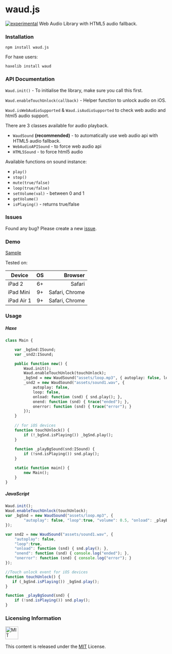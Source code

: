 # waud.js
[![experimental](http://badges.github.io/stability-badges/dist/experimental.svg)](http://github.com/badges/stability-badges)
Web Audio Library with HTML5 audio fallback. 

### Installation ###

`npm install waud.js`

For haxe users:

`haxelib install waud`

### API Documentation ###

`Waud.init()` - To initialise the library, make sure you call this first.

`Waud.enableTouchUnlock(callback)` - Helper function to unlock audio on iOS.

`Waud.isWebAudioSupported` & `Waud.isAudioSupported` to check web audio and html5 audio support.

There are 3 classes available for audio playback.

- `WaudSound` **(recommended)** - to automatically use web audio api with HTML5 audio fallback.
- `WebAudioAPISound` - to force web audio api
- `HTML5Sound` - to force html5 audio

Available functions on sound instance:

- `play()`
- `stop()`
- `mute(true/false)`
- `loop(true/false)`
- `setVolume(val)` - between 0 and 1
- `getVolume()`
- `isPlaying()` - returns true/false

### Issues ###

Found any bug? Please create a new [issue](https://github.com/adireddy/waud/issues/new).

### Demo ###

[Sample](http://adireddy.github.io/demos/waud/)

Tested on:

| Device        | OS            | Browser        |
| ------------- |:-------------:| --------------:|
| iPad 2        | 6+            | Safari         |
| iPad Mini     | 9+            | Safari, Chrome |
| iPad Air 1    | 9+            | Safari, Chrome |

### Usage ###

##### Haxe #####

```haxe
class Main {

	var _bgSnd:ISound;
	var _snd2:ISound;

	public function new() {
		Waud.init();
        Waud.enableTouchUnlock(touchUnlock);
		_bgSnd = new WaudSound("assets/loop.mp3", { autoplay: false, loop: true, volume: 0.5, onload: _playBgSound });
		_snd2 = new WaudSound("assets/sound1.wav", {
			autoplay: false,
			loop: false,
			onload: function (snd) { snd.play(); },
			onend: function (snd) { trace("ended"); },
			onerror: function (snd) { trace("error"); }
		});
	}
	
	// for iOS devices
    function touchUnlock() {
    	if (!_bgSnd.isPlaying()) _bgSnd.play();
    }
    
    function _playBgSound(snd:ISound) {
    	if (!snd.isPlaying()) snd.play();
    }

	static function main() {
		new Main();
	}
}
```

##### JavaScript #####

```js
Waud.init();
Waud.enableTouchUnlock(touchUnlock);
var _bgSnd = new WaudSound("assets/loop.mp3", {
        "autoplay": false, "loop":true, "volume": 0.5, "onload": _playBgSound
});

var snd2 = new WaudSound("assets/sound1.wav", {
    "autoplay": false,
    "loop":true,
    "onload": function (snd) { snd.play(); },
    "onend": function (snd) { console.log("ended"); },
    "onerror": function (snd) { console.log("error"); }
});

//Touch unlock event for iOS devices
function touchUnlock() {
   if (_bgSnd.isPlaying()) _bgSnd.play();
}

function _playBgSound(snd) {
	if (!snd.isPlaying()) snd.play();
}
```

### Licensing Information ###

<a rel="license" href="http://opensource.org/licenses/MIT">
<img alt="MIT license" height="40" src="http://upload.wikimedia.org/wikipedia/commons/c/c3/License_icon-mit.svg" /></a>

This content is released under the [MIT](http://opensource.org/licenses/MIT) License.
